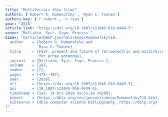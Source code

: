 ```yaml
---
title: "Multiferroic thin films"
authors: ['Robert R. Romanofsky', 'Ryan C. Toonen']
authors-key: ['r.robert', 'c.ryan']
year: "2018"
article-link: "https://doi.org/10.1007/s11045-016-0449-5"
venue: "Multidim. Syst. Sign. Process."
bibex: "@article{DBLP:journals/mssp/RomanofskyT18,
  author    = {Robert R. Romanofsky and
               Ryan C. Toonen},
  title     = {Past, present and future of ferroelectric and multiferroic thin films
               for array antennas},
  journal   = {Multidim. Syst. Sign. Process.},
  volume    = {29},
  number    = {2},
  pages     = {475--487},
  year      = {2018},
  url       = {https://doi.org/10.1007/s11045-016-0449-5},
  doi       = {10.1007/s11045-016-0449-5},
  timestamp = {Sat, 19 Oct 2019 19:55:10 +0200},
  biburl    = {https://dblp.org/rec/journals/mssp/RomanofskyT18.bib},
  bibsource = {dblp computer science bibliography, https://dblp.org}
}"
---
```

